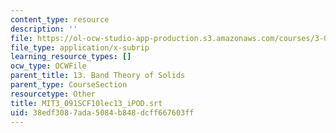 ```yaml
---
content_type: resource
description: ''
file: https://ol-ocw-studio-app-production.s3.amazonaws.com/courses/3-091sc-introduction-to-solid-state-chemistry-fall-2010/38edf3087ada5084b848dcff667603ff_MIT3_091SCF10lec13_iPOD.vtt
file_type: application/x-subrip
learning_resource_types: []
ocw_type: OCWFile
parent_title: 13. Band Theory of Solids
parent_type: CourseSection
resourcetype: Other
title: MIT3_091SCF10lec13_iPOD.srt
uid: 38edf308-7ada-5084-b848-dcff667603ff
---
```

